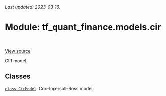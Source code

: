 <!--
This file is generated by a tool. Do not edit directly.
For open-source contributions the docs will be updated automatically.
-->

*Last updated: 2023-03-16.*

<div itemscope itemtype="http://developers.google.com/ReferenceObject">
<meta itemprop="name" content="tf_quant_finance.models.cir" />
<meta itemprop="path" content="Stable" />
</div>

# Module: tf_quant_finance.models.cir

<!-- Insert buttons and diff -->

<table class="tfo-notebook-buttons tfo-api" align="left">
</table>

<a target="_blank" href="https://github.com/paolodelia99/tf-quant-finance/blob/master/tf_quant_finance/models/cir/__init__.py">View source</a>



CIR model.



## Classes

[`class CirModel`](../../tf_quant_finance/models/cir/CirModel.md): Cox–Ingersoll–Ross model.

